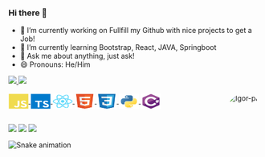 ### Hi there 👋

- 🔭 I’m currently working on Fullfill my Github with nice projects to get a Job! 
- 🌱 I’m currently learning Bootstrap, React, JAVA, Springboot
- 💬 Ask me about anything, just ask!
- 😄 Pronouns: He/Him
<!---- ⚡ Fun fact: ...-->
<!--- 👯 I’m looking to collaborate on ...-->
<!---- 🤔 I’m looking for help with ...-->

<div style="display: inline_block">
  <a href="https://github.com/tompsonigor">
  <img width="48%" src="https://github-readme-stats.vercel.app/api?username=tompsonigor&show_icons=true&theme=chartreuse-dark&include_all_commits=true&count_private=true"/>
  <img width="48%" src="https://github-readme-stats.vercel.app/api/top-langs/?username=tompsonigor&layout=compact&langs_count=7&theme=chartreuse-dark"/>
</div>

<div style="display: inline_block"><br>
  <img align="center" alt="Igor-Js" height="30" width="40" src="https://raw.githubusercontent.com/devicons/devicon/master/icons/javascript/javascript-plain.svg">
  <img align="center" alt="Igor-Ts" height="30" width="40" src="https://raw.githubusercontent.com/devicons/devicon/master/icons/typescript/typescript-plain.svg">
  <img align="center" alt="Igor-React" height="30" width="40" src="https://raw.githubusercontent.com/devicons/devicon/master/icons/react/react-original.svg">
  <img align="center" alt="Igor-HTML" height="30" width="40" src="https://raw.githubusercontent.com/devicons/devicon/master/icons/html5/html5-original.svg">
  <img align="center" alt="Igor-CSS" height="30" width="40" src="https://raw.githubusercontent.com/devicons/devicon/master/icons/css3/css3-original.svg">
  <img align="center" alt="Igor-Python" height="30" width="40" src="https://raw.githubusercontent.com/devicons/devicon/master/icons/python/python-original.svg">
  <img align="center" alt="Igor-Csharp" height="30" width="40" src="https://raw.githubusercontent.com/devicons/devicon/master/icons/csharp/csharp-original.svg">
  <img align="right" alt="Igor-pic" height="150" style="border-radius:50px;" src="https://cdn.discordapp.com/attachments/953849435035693098/967176701106880523/ezgif.com-gif-maker.gif?width=676&height=676">
</div>
 
  ##

<div> 
 	<a href="https://www.twitch.tv/tompside" target="_blank"><img src="https://img.shields.io/badge/Twitch-9146FF?style=for-the-badge&logo=twitch&logoColor=white" target="_blank"></a>
  <a href = "mailto:tompson.igor@outlook.com"><img src="https://img.shields.io/badge/-Gmail-%23333?style=for-the-badge&logo=gmail&logoColor=white" target="_blank"></a>
  <a href="https://www.linkedin.com/in/igor-tompson-a53987137/" target="_blank"><img src="https://img.shields.io/badge/-LinkedIn-%230077B5?style=for-the-badge&logo=linkedin&logoColor=white" target="_blank"></a> 

![Snake animation](https://github.com/tompsonigor/tompsonigor/blob/output/github-contribution-grid-snake.svg)

</div>
